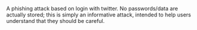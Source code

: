 A phishing attack based on login with twitter. No passwords/data are actually stored; this is simply an informative attack, intended to help users understand that they should be careful.
